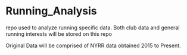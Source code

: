 # Running_Analysis
repo used to analyze running specific data. Both club data and general running interests will be stored on this repo

Original Data will be comprised of NYRR data obtained 2015 to Present.
